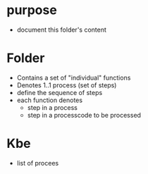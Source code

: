 # purpose
- document this folder's content

# Folder 
- Contains a set of "individual" functions
- Denotes 1..1 process (set of steps)
- define the sequence of steps
- each function denotes
  - step in a process
  - step in a processcode to be processed
# Kbe
- list of procees